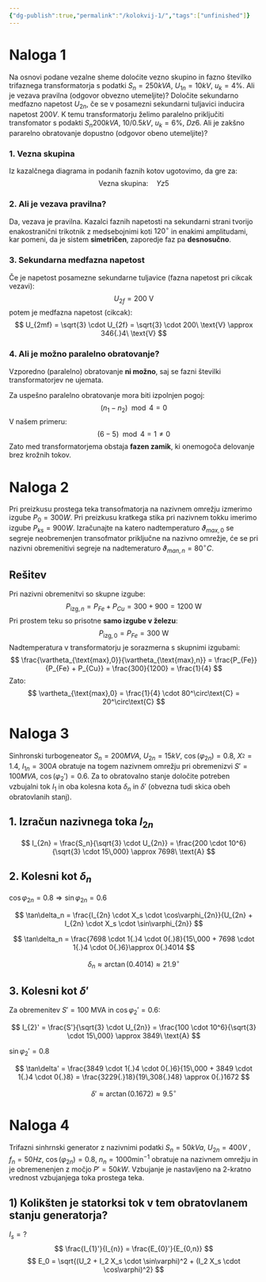 ```yaml
---
{"dg-publish":true,"permalink":"/kolokvij-1/","tags":["unfinished"]}
---
```


# Naloga 1
Na osnovi podane vezalne sheme doloćite vezno skupino in fazno številko trifaznega transformatorja s podatki $S_{n} = 250kVA$, $U_{1n} = 10kV$, $u_{k} = 4\%$. Ali je vezava pravilna (odgovor obvezno utemeljite)? Določite sekundarno medfazno napetost $U_{2n}$, če se v posamezni sekundarni tuljavici inducira napetost $200V$. K temu transformatorju želimo paralelno priključiti transfomator s podakti $S_{n} 200kVA$, $10/0.5kV$, $u_{k} = 6\%$, $Dz6$. Ali je zakšno pararelno obratovanje dopustno (odgovor obeno utemeljite)?
### 1. Vezna skupina
Iz kazalčnega diagrama in podanih faznih kotov ugotovimo, da gre za:
$$
\text{Vezna skupina:} \quad Yz5
$$
### 2. Ali je vezava pravilna?
Da, vezava je pravilna. Kazalci faznih napetosti na sekundarni strani tvorijo enakostranični trikotnik z medsebojnimi koti $120^\circ$ in enakimi amplitudami, kar pomeni, da je sistem **simetričen**, zaporedje faz pa **desnosučno**.
### 3. Sekundarna medfazna napetost
Če je napetost posamezne sekundarne tuljavice (fazna napetost pri cikcak vezavi):
$$
U_{2f} = 200\ \text{V}
$$
potem je medfazna napetost (cikcak):
$$
U_{2mf} = \sqrt{3} \cdot U_{2f} = \sqrt{3} \cdot 200\ \text{V} \approx 346{.}4\ \text{V}
$$
### 4. Ali je možno paralelno obratovanje?
Vzporedno (paralelno) obratovanje **ni možno**, saj se fazni številki transformatorjev ne ujemata.

Za uspešno paralelno obratovanje mora biti izpolnjen pogoj:
$$
(n_1 - n_2)\mod 4 = 0
$$
V našem primeru:
$$
(6 - 5)\mod 4 = 1 \ne 0
$$
Zato med transformatorjema obstaja **fazen zamik**, ki onemogoča delovanje brez krožnih tokov.

# Naloga 2
Pri preizkusu prostega teka transofmatorja na nazivnem omrežju izmerimo izgube $P_{0} = 300W$. Pri preizkusu kratkega stika pri nazivnem tokku imerimo izgube $P_{ks} = 900W$. Izračunajte na katero nadtemperaturo $\vartheta_{max,0}$ se segreje neobremenjen transofmator priključne na nazivno omrežje, će se pri nazivni obremenitivi segreje na nadtemeraturo $\vartheta_{man,n} = 80^{\circ}C$.

## Rešitev
Pri nazivni obremenitvi so skupne izgube:
$$
P_{\text{izg},n} = P_{Fe} + P_{Cu} = 300 + 900 = 1200\ \text{W}
$$
Pri prostem teku so prisotne **samo izgube v železu**:
$$
P_{\text{izg},0} = P_{Fe} = 300\ \text{W}
$$
Nadtemperatura v transformatorju je sorazmerna s skupnimi izgubami:
$$
\frac{\vartheta_{\text{max},0}}{\vartheta_{\text{max},n}} = \frac{P_{Fe}}{P_{Fe} + P_{Cu}} = \frac{300}{1200} = \frac{1}{4}
$$
Zato:
$$
\vartheta_{\text{max},0} = \frac{1}{4} \cdot 80^\circ\text{C} = 20^\circ\text{C}
$$

# Naloga 3
Sinhronski turbogeneator $S_{n} = 200MVA$, $U_{2n} = 15kV$, $\cos(\varphi_{2n}) = 0.8$, $X_{^{2}} = 1.4$, $I_{1n} = 300A$ obratuje na togem nazivnem omrežju pri obremenizvi $S' = 100MVA$, $\cos(\varphi_{2}')=0.6$. Za to obratovalno stanje določite potreben vzbujalni tok $I_{1}$ in oba kolesna kota $\delta_{n}$ in $\delta'$ (obvezna tudi skica obeh obratovlanih stanj).

## 1. Izračun nazivnega toka $I_{2n}$

$$
I_{2n} = \frac{S_n}{\sqrt{3} \cdot U_{2n}} = \frac{200 \cdot 10^6}{\sqrt{3} \cdot 15\,000} \approx 7698\ \text{A}
$$
## 2. Kolesni kot $\delta_n$

$\cos\varphi_{2n} = 0.8 \Rightarrow \sin\varphi_{2n} = 0.6$

$$
\tan\delta_n = \frac{I_{2n} \cdot X_s \cdot \cos\varphi_{2n}}{U_{2n} + I_{2n} \cdot X_s \cdot \sin\varphi_{2n}}
$$

$$
\tan\delta_n = \frac{7698 \cdot 1{.}4 \cdot 0{.}8}{15\,000 + 7698 \cdot 1{.}4 \cdot 0{.}6}\approx 0{.}4014
$$

$$
\delta_n \approx \arctan(0{.}4014) \approx 21{.}9^\circ
$$
## 3. Kolesni kot $\delta'$

Za obremenitev $S' = 100\ \text{MVA}$ in $\cos\varphi_2' = 0.6$:

$$
I_{2}' = \frac{S'}{\sqrt{3} \cdot U_{2n}} = \frac{100 \cdot 10^6}{\sqrt{3} \cdot 15\,000} \approx 3849\ \text{A}
$$

$\sin\varphi_2' = 0.8$

$$
\tan\delta' = \frac{3849 \cdot 1{.}4 \cdot 0{.}6}{15\,000 + 3849 \cdot 1{.}4 \cdot 0{.}8} = \frac{3229{.}18}{19\,308{.}48} \approx 0{.}1672
$$

$$
\delta' \approx \arctan(0{.}1672) \approx 9{.}5^\circ
$$

# Naloga 4
Trifazni sinhrnski generator z nazivnimi podatki $S_{n} = 50kVa$, $U_{2n} = 400V$ , $f_{n} = 50Hz$, $\cos(\varphi_{2n}) = 0.8$, $n_{n} = 1000\text{min}^{-1}$ obratuje na nazivnem omrežju in je obremenenjen z močjo $P' = 50kW$. Vzbujanje je nastavljeno na 2-kratno vrednost vzbujanjega toka prostega teka.
## 1) Kolikšten je statorksi tok v tem obratovlanem stanju generatorja?
$I_{s} = ?$
$$
\frac{I_{1}'}{I_{n}} = \frac{E_{0}'}{E_{0,n}}
$$
$$
E_0 = \sqrt{(U_2 + I_2 X_s \cdot \sin\varphi)^2 + (I_2 X_s \cdot \cos\varphi)^2}
$$
